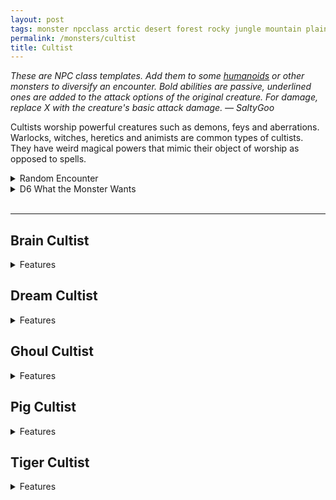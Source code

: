 ```yaml
---
layout: post
tags: monster npcclass arctic desert forest rocky jungle mountain plains swamp city sea underdark chaos cursed holy magical air
permalink: /monsters/cultist
title: Cultist
---
```


<span class="alchemy"> *These are NPC class templates. Add them to some [humanoids](https://saltygoo.github.io/list/monsters-humanoid) or other monsters to diversify an encounter. Bold abilities are passive, underlined ones are added to the attack options of the original creature. For damage, replace X with the creature's basic attack damage. — SaltyGoo* </span>

Cultists worship powerful creatures such as demons, feys and aberrations. Warlocks, witches, heretics and animists are common types of cultists. They have weird magical powers that mimic their object of worship as opposed to spells.
<br> 

<details markdown="1">
<summary>Random Encounter</summary>
1. **Monster:** 1D4 cultist & 1D10 goons
1. **Lair:** Secret hideout in the basement of a mundane building. <br>	&nbsp; OR <br>	**Omen:** Mad chanting.
1. **Spoor:** A crime scene which has been ritualistically arranged.
1. **Tracks:** Scribbled occult symbols.
1. **Trace:** [rumor] A cult is spreading in the area.
1. **Trace:** Strange holiday celebrations.
</details>

<details markdown="1">
<summary>D6 What the Monster Wants</summary>
## What the Monster Wants

1. More offerings for their patrons.
1. Recruit new members.
1. Get rare materials for an ambitious ritual.
1. Sell occult trinkets to fund their operation.
1. Murder somebody who knows too much.
1. Capture a fugitive ex-member.  
</details>

<br>

---

## Brain Cultist
<details markdown="1">
<summary>Features</summary>

A psychic overlord. Their bloated brain allows them to enslave the minds of the weak.

**Stats:** Has maximum HP and high intelect.

At the end of the round, after everyone has acted, target creature the overmind can see must save or be enthralled by it. All thralls are allowed a save each turn the brain cultist takes damage. If an enthralled creature is adjacent to the brain cultist, it can take one attack in its stead per round.

**Non-Combat Magic**
Scrying

<ins>Command.</ins> Target creature must save or obey a 2-words command from the brain cultist. The command must be achievable in one action.
</details>

## Dream Cultist
<details markdown="1">
<summary>Features</summary>
A trickster. Half-dreaming, half-dream itself. Deeply touched by the fey, or is it drugs?

**Stats:** Is charismatic but absent.

When taking damage, the dream cultist disapear in a puff of colorful smoke, becoming invisible for the rest of the round and teleporting nearby.

**Non-Combat Magic**
Illusionism

<ins>Phantasm.</ins> Target creature takes damage (x) from an imaginary attack if it fails a save.

<ins>Spellcasting.</ins> *Sleep, Faerie Fire.*
</details>

## Ghoul Cultist
<details markdown="1">
<summary>Features</summary>

A leader of ghouls. Some call them ghasts.

**Stats:** Has maximum HP.

All creatures infected with ghoul rabies near the cultist’s act first in initiative order and resist turn undead and cure disease attempts. 

<ins>Festering Touch.</ins> The cultist makes a melee attack (x). On a hit and until washed, all creatures infected with ghoul rabies have advantage one melee attacks against the target and they can smell it from afar.

<ins>Rabid Frenzy.</ins> The cultist makes two melee attacks (x).
</details>

## Pig Cultist
<details markdown="1">
<summary>Features</summary>

A brute. They worship pig demons in unspeakable rituals.

**Stats:** Has maximum HP and can make two attacks per turn.

Each creature adjacent to the cultist at the beginning of its turn must save or be poisoned for 1 turn. A creature is immune to this ability for 24h after a successful save.

<ins>Bloat.</ins> The cultist bloats one of its disciples into a grotesque shape. Provides 1D4 temporary hit points to one creature the cultist can see, but it reduces its speed to slow until they rest.
</details>

## Tiger Cultist
<details markdown="1">
<summary>Features</summary>

*A naked hunter with tattooed stripes, garish jewelry and menacing claws. They worship rakshasas and other evil tiger spirits in cruel rituals.*

**Stats:** Agile.

The tiger cultist is covered in stripes tatooed with unholy darkness which allow the cultist to see in the dark, meld in shadows and pounce 20'.

<ins>Shadow Claws.</ins> The cultist makes two melee attacks (1D4). The attack ignore any damage resistance.
</details>

